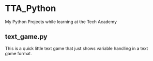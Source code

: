 # TTA_Python
 My Python Projects while learning at the Tech Academy

 ## text_game.py
This is a quick little text game that just shows variable handling in a text game format.
